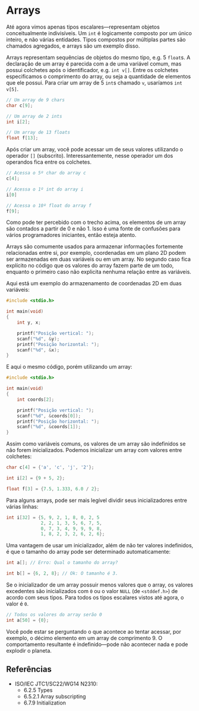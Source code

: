 # Arrays

Até agora vimos apenas tipos escalares—representam objetos conceitualmente
indivisíveis. Um `int` é logicamente composto por um único inteiro, e não várias
entidades. Tipos compostos por múltiplas partes são chamados agregados, e arrays
são um exemplo disso.

Arrays representam sequências de objetos do mesmo tipo, e.g. 5 `float`s. A
declaração de um array é parecida com a de uma variável comum, mas possui
colchetes após o identificador, e.g. `int v[]`. Entre os colchetes especificamos
o comprimento do array, ou seja a quantidade de elementos que ele possui. Para
criar um array de 5 `int`s chamado `v`, usaríamos `int v[5]`.

```c
// Um array de 9 chars
char c[9];

// Um array de 2 ints
int i[2];

// Um array de 13 floats
float f[13];
```

Após criar um array, você pode acessar um de seus valores utilizando o operador
`[]` (subscrito). Interessantemente, nesse operador um dos operandos fica entre
os colchetes.

```c
// Acessa o 5º char do array c
c[4];

// Acessa o 1º int do array i
i[0]

// Acessa o 10º float do array f
f[9];
```

Como pode ter percebido com o trecho acima, os elementos de um array são
contados a partir de 0 e não 1. Isso é uma fonte de confusões para vários
programadores iniciantes, então esteja atento.

Arrays são comumente usados para armazenar informações fortemente relacionadas
entre si, por exemplo, coordenadas em um plano 2D podem ser armazenadas em duas
variáveis ou em um array. No segundo caso fica explícito no código que os
valores do array fazem parte de um todo, enquanto o primeiro caso não explicita
nenhuma relação entre as variáveis.

Aqui está um exemplo do armazenamento de coordenadas 2D em duas variáveis:

```c
#include <stdio.h>

int main(void)
{
    int y, x;

    printf("Posição vertical: ");
    scanf("%d", &y);
    printf("Posição horizontal: ");
    scanf("%d", &x);
}
```

E aqui o mesmo código, porém utilizando um array:

```c
#include <stdio.h>

int main(void)
{
    int coords[2];

    printf("Posição vertical: ");
    scanf("%d", &coords[0]);
    printf("Posição horizontal: ");
    scanf("%d", &coords[1]);
}
```

Assim como variáveis comuns, os valores de um array são indefinidos se não forem
inicializados. Podemos inicializar um array com valores entre colchetes:

```c
char c[4] = {'a', 'c', 'j', '2'};

int i[2] = {9 + 5, 2};

float f[3] = {7.5, 1.333, 6.0 / 2};
```

Para alguns arrays, pode ser mais legível dividir seus inicializadores entre
várias linhas:

```c
int i[32] = {5, 9, 2, 1, 8, 0, 2, 5
             2, 2, 1, 3, 5, 6, 7, 5,
             0, 7, 3, 4, 9, 9, 9, 8,
             1, 8, 2, 3, 2, 6, 2, 6};
```

Uma vantagem de usar um inicializador, além de não ter valores indefinidos, é
que o tamanho do array pode ser determinado automaticamente:

```c
int a[]; // Erro: Qual o tamanho do array?

int b[] = {6, 2, 8}; // Ok: O tamanho é 3.
```

Se o inicializador de um array possuir menos valores que o array, os valores
excedentes são inicializados com `0` ou o valor `NULL` (de `<stddef.h>`) de
acordo com seus tipos. Para todos os tipos escalares vistos até agora, o valor é
`0`.

```c
// Todos os valores do array serão 0
int a[50] = {0};
```

Você pode estar se perguntando o que acontece ao tentar acessar, por exemplo, o
décimo elemento em um array de comprimento 9. O comportamento resultante é
indefinido—pode não acontecer nada e pode explodir o planeta.

## Referências

- ISO/IEC JTC1/SC22/WG14 N2310:
  <!-- Tipos escalares/agregados -->
  - 6.2.5 Types
  <!-- Operador [] -->
  - 6.5.2.1 Array subscripting
  <!-- Inicialização de arrays, inicialização padrão de tipos agregados -->
  - 6.7.9 Initialization
